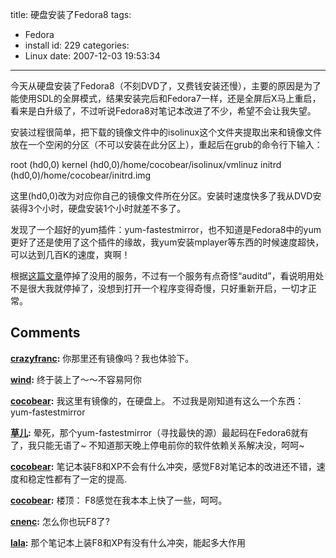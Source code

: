 title: 硬盘安装了Fedora8
tags:
  - Fedora
  - install
id: 229
categories:
  - Linux
date: 2007-12-03 19:53:34
---

今天从硬盘安装了Fedora8（不刻DVD了，又费钱安装还慢），主要的原因是为了能使用SDL的全屏模式，结果安装完后和Fedora7一样，还是全屏后X马上重启，看来是白升级了，不过听说Fedora8对笔记本改进了不少，希望不会让我失望。

安装过程很简单，把下载的镜像文件中的isolinux这个文件夹提取出来和镜像文件放在一个空闲的分区（不可以安装在此分区上），重起后在grub的命令行下输入：

root (hd0,0)
kernel (hd0,0)/home/cocobear/isolinux/vmlinuz
initrd (hd0,0)/home/cocobear/initrd.img

这里(hd0,0)改为对应你自己的镜像文件所在分区。安装时速度快多了我从DVD安装得3个小时，硬盘安装1个小时就差不多了。

发现了一个超好的yum插件：yum-fastestmirror，也不知道是Fedora8中的yum更好了还是使用了这个插件的缘故，我yum安装mplayer等东西的时候速度超快，可以达到几百K的速度，爽啊！

根据[这篇文章](http://www.mjmwired.net/resources/mjm-services-f8.html)停掉了没用的服务，不过有一个服务有点奇怪“auditd”，看说明用处不是很大我就停掉了，没想到打开一个程序变得奇慢，只好重新开启，一切才正常。
## Comments

**[crazyfranc](#2555 "2007-12-05 11:34:22"):** 你那里还有镜像吗？我也体验下。

**[wind](#2548 "2007-12-04 15:23:48"):** 终于装上了～～不容易阿你

**[cocobear](#2590 "2007-12-07 09:26:36"):** 我这里有镜像的，在硬盘上。 不过我是刚知道有这么一个东西：yum-fastestmirror

**[草儿](#2579 "2007-12-06 23:12:20"):** 晕死，那个yum-fastestmirror（寻找最快的源）最起码在Fedora6就有了，我只能无语了~ 不知道那天晚上停电前你的软件依赖关系解决没，呵呵~

**[cocobear](#2712 "2007-12-19 21:36:49"):** 笔记本装F8和XP不会有什么冲突，感觉F8对笔记本的改进还不错，速度和稳定性都有了一定的提高.

**[cocobear](#2591 "2007-12-07 09:27:40"):** 楼顶： F8感觉在我本本上快了一些，呵呵。

**[cnenc](#2540 "2007-12-04 01:32:03"):** 怎么你也玩F8了?

**[lala](#2689 "2007-12-18 18:00:29"):** 那个笔记本上装F8和XP有没有什么冲突，能起多大作用

